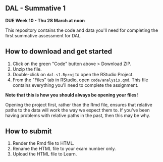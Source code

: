 ## DAL - Summative 1

**DUE Week 10 - Thu 28 March at noon**

This repository contains the code and data you'll need for completing the first summative assessment for DAL.



## How to download and get started 

1. Click on the green "Code" button above > Download ZIP.
2. Unzip the file.
3. Double-click on `dal-s1.Rproj` to open the RStudio Project.
4. From the "Files" tab in RStudio, open `code/analysis.qmd`. This file contains everything you'll need to complete the assignment.

**Note that this is how you should always be opening your files!**

Opening the project first, rather than the Rmd file, ensures that relative paths to the data will work the way we expect them to.
If you've been having problems with relative paths in the past, then this may be why.


## How to submit

1. Render the Rmd file to HTML.
2. Rename the HTML file to your exam number only.
3. Upload the HTML file to Learn.
